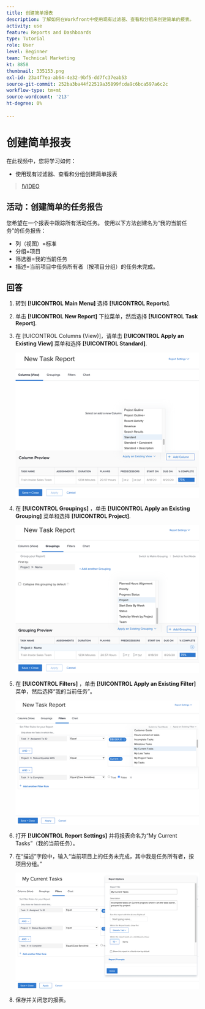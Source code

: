 ```yaml
---
title: 创建简单报表
description: 了解如何在Workfront中使用现有过滤器、查看和分组来创建简单的报表。
activity: use
feature: Reports and Dashboards
type: Tutorial
role: User
level: Beginner
team: Technical Marketing
kt: 8858
thumbnail: 335153.png
exl-id: 23a4f7ea-ab64-4e32-9bf5-dd7fc37eab53
source-git-commit: 252ba3ba44f22519a35899fcda9c6bca597a6c2c
workflow-type: tm+mt
source-wordcount: '213'
ht-degree: 0%

---
```


# 创建简单报表

在此视频中，您将学习如何：

* 使用现有过滤器、查看和分组创建简单报表

>[!VIDEO](https://video.tv.adobe.com/v/335153/?quality=12)

## 活动：创建简单的任务报告

您希望在一个报表中跟踪所有活动任务。 使用以下方法创建名为“我的当前任务”的任务报告：

* 列（视图）=标准
* 分组=项目
* 筛选器=我的当前任务
* 描述=当前项目中任务所有者（按项目分组）的任务未完成。

## 回答

1. 转到 **[!UICONTROL Main Menu]** 选择 **[!UICONTROL Reports]**.
1. 单击 **[!UICONTROL New Report]** 下拉菜单，然后选择 **[!UICONTROL Task Report]**.
1. 在 [!UICONTROL Columns (View)]，请单击 **[!UICONTROL Apply an Existing View]** 菜单和选择 **[!UICONTROL Standard]**.

   ![任务报表中用于创建列的屏幕图像](assets/simple-task-report-columns.png)

1. 在 **[!UICONTROL Groupings]** ，单击 **[!UICONTROL Apply an Existing Grouping]** 菜单和选择 **[!UICONTROL Project]**.

   ![在任务报表中创建分组的屏幕图像](assets/simple-task-report-groupings.png)

1. 在 **[!UICONTROL Filters]** ，单击 **[!UICONTROL Apply an Existing Filter]** 菜单，然后选择“我的当前任务”。

   ![在任务报表中创建过滤器的屏幕图像](assets/simple-task-report-filters.png)

1. 打开 **[!UICONTROL Report Settings]** 并将报表命名为“My Current Tasks”（我的当前任务）。
1. 在“描述”字段中，输入“当前项目上的任务未完成，其中我是任务所有者，按项目分组。”

   ![任务报表中报表设置屏幕的图像](assets/simple-task-report-report-settings.png)

1. 保存并关闭您的报表。
